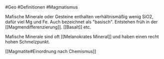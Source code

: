 #Geo #Definitionen #Magmatismus 

Mafische Minerale oder Gesteine enthalten verhältnismäßig wenig SiO2, dafür viel Mg und Fe. Auch bezeichnet als "basisch". Entstehen früh in der [[Magmendifferenzierung]]. [[Basalt]] etc.

Mafische Minerale sind oft [[Melanokrates Mineral]] und haben einen recht hohen Schmelzpunkt.

[[Magmatite#Einordnung nach Chemismus]]